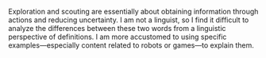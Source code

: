 Exploration and scouting are essentially about obtaining information through actions and reducing uncertainty. I am not a linguist, so I find it difficult to analyze the differences between these two words from a linguistic perspective of definitions. I am more accustomed to using specific examples—especially content related to robots or games—to explain them.

